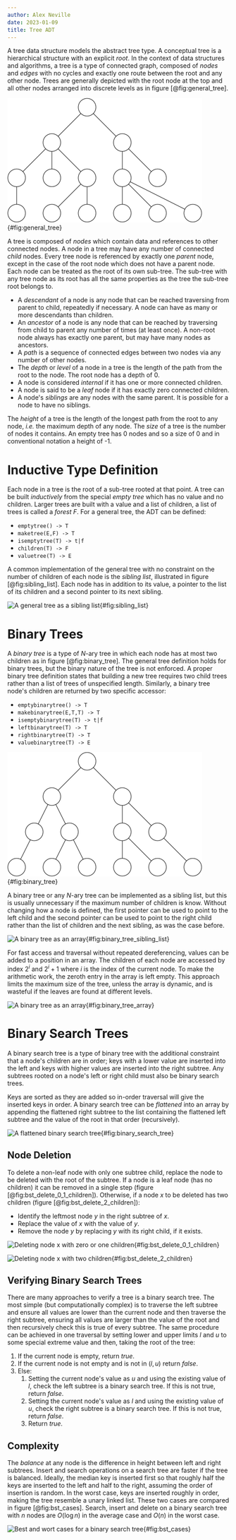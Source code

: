 ```yaml
---
author: Alex Neville
date: 2023-01-09
title: Tree ADT
---
```


A tree data structure models the abstract tree type. A conceptual tree
is a hierarchical structure with an explicit _root_. In the context of
data structures and algorithms, a tree is a type of connected graph,
composed of _nodes_ and _edges_ with no cycles and exactly one route
between the root and any other node. Trees are generally depicted with
the root node at the top and all other nodes arranged into discrete
levels as in figure [@fig:general_tree].

![A general tree](../res/general_tree.svg){#fig:general_tree}

A tree is composed of _nodes_ which contain data and references to other
connected nodes. A node in a tree may have any number of connected
_child_ nodes. Every tree node is referenced by exactly one _parent_
node, except in the case of the root node which does not have a parent
node. Each node can be treated as the root of its own sub-tree. The
sub-tree with any tree node as its root has all the same properties as
the tree the sub-tree root belongs to.

- A _descendant_ of a node is any node that can be reached traversing
  from parent to child, repeatedly if necessary. A node can have as many
  or more descendants than children.
- An _ancestor_ of a node is any node that can be reached by traversing
  from child to parent any number of times (at least once). A non-root
  node always has exactly one parent, but may have many nodes as
  ancestors.
- A _path_ is a sequence of connected edges between two nodes via any
  number of other nodes.
- The _depth_ or _level_ of a node in a tree is the length of the path
  from the root to the node. The root node has a depth of 0.
- A node is considered _internal_ if it has one or more connected
  children.
- A node is said to be a _leaf_ node if it has exactly zero connected
  children.
- A node\'s _siblings_ are any nodes with the same parent. It is
  possible for a node to have no siblings.

The _height_ of a tree is the length of the longest path from the root
to any node, _i.e._ the maximum depth of any node. The _size_ of a tree
is the number of nodes it contains. An empty tree has 0 nodes and so a
size of 0 and in conventional notation a height of -1.

# Inductive Type Definition

Each node in a tree is the root of a sub-tree rooted at that point. A
tree can be built _inductively_ from the special _empty tree_ which has
no value and no children. Larger trees are built with a value and a list
of children, a list of trees is called a _forest_ $F$. For a general
tree, the ADT can be defined:

- `emptytree() -> T`
- `maketree(E,F) -> T`
- `isemptytree(T) -> t|f`
- `children(T) -> F`
- `valuetree(T) -> E`

A common implementation of the general tree with no constraint on the
number of children of each node is the _sibling list_, illustrated in
figure [@fig:sibling_list]. Each node has in addition to its value, a
pointer to the list of its children and a second pointer to its next
sibling.

![A general tree as a sibling
list](../res/sibling_list.svg){#fig:sibling_list}

# Binary Trees

A _binary tree_ is a type of _N_-ary tree in which each node has at most
two children as in figure [@fig:binary_tree]. The general tree
definition holds for binary trees, but the binary nature of the tree is
not enforced. A proper binary tree definition states that building a new
tree requires two child trees rather than a list of trees of unspecified
length. Similarly, a binary tree node\'s children are returned by two
specific accessor:

- `emptybinarytree() -> T`
- `makebinarytree(E,T,T) -> T`
- `isemptybinarytree(T) -> t|f`
- `leftbinarytree(T) -> T`
- `rightbinarytree(T) -> T`
- `valuebinarytree(T) -> E`

![A binary tree](../res/binary_tree.svg){#fig:binary_tree}

A binary tree or any _N_-ary tree can be implemented as a sibling list,
but this is usually unnecessary if the maximum number of children is
know. Without changing how a node is defined, the first pointer can be
used to point to the left child and the second pointer can be used to
point to the right child rather than the list of children and the next
sibling, as was the case before.

![A binary tree as an
array](../res/binary_tree_linked.svg){#fig:binary_tree_sibling_list}

For fast access and traversal without repeated dereferencing, values can
be added to a position in an array. The children of each node are
accessed by index $2^i$ and $2^i+1$ where $i$ is the index of the
current node. To make the arithmetic work, the zeroth entry in the array
is left empty. This approach limits the maximum size of the tree, unless
the array is dynamic, and is wasteful if the leaves are found at
different levels.

![A binary tree as an
array](../res/binary_tree_array.svg){#fig:binary_tree_array}

# Binary Search Trees

A binary search tree is a type of binary tree with the additional
constraint that a node\'s children are in order; keys with a lower value
are inserted into the left and keys with higher values are inserted into
the right subtree. Any subtrees rooted on a node\'s left or right child
must also be binary search trees.

Keys are sorted as they are added so in-order traversal will give the
inserted keys in order. A binary search tree can be _flattened_ into an
array by appending the flattened right subtree to the list containing
the flattened left subtree and the value of the root in that order
(recursively).

![A flattened binary search
tree](../res/small_bst.svg){#fig:binary_search_tree}

## Node Deletion

To delete a non-leaf node with only one subtree child, replace the node
to be deleted with the root of the subtree. If a node is a leaf node
(has no children) it can be removed in a single step (figure
[@fig:bst_delete_0_1_children]). Otherwise, if a node $x$ to be deleted
has two children (figure [@fig:bst_delete_2_children]):

- Identify the leftmost node $y$ in the right subtree of $x$.
- Replace the value of $x$ with the value of $y$.
- Remove the node $y$ by replacing $y$ with its right child, if it
  exists.

![Deleting node $x$ with zero or one
children](../res/bst_delete_0_1_children.svg){#fig:bst_delete_0_1_children}

![Deleting node $x$ with two
children](../res/bst_delete_2_children.svg){#fig:bst_delete_2_children}

## Verifying Binary Search Trees

There are many approaches to verify a tree is a binary search tree. The
most simple (but computationally complex) is to traverse the left
subtree and ensure all values are lower than the current node and then
traverse the right subtree, ensuring all values are larger than the
value of the root and then recursively check this is true of every
subtree. The same procedure can be achieved in one traversal by setting
lower and upper limits $l$ and $u$ to some special extreme value and
then, taking the root of the tree:

1.  If the current node is empty, return _true_.
2.  If the current node is not empty and is not in $(l, u)$ return
    _false_.
3.  Else:
    1.  Setting the current node\'s value as $u$ and using the existing
        value of $l$, check the left subtree is a binary search tree. If
        this is not true, return _false_.
    2.  Setting the current node\'s value as $l$ and using the existing
        value of $u$, check the right subtree is a binary search tree.
        If this is not true, return _false_.
    3.  Return _true_.

## Complexity

The _balance_ at any node is the difference in height between left and
right subtrees. Insert and search operations on a search tree are faster
if the tree is balanced. Ideally, the median key is inserted first so
that roughly half the keys are inserted to the left and half to the
right, assuming the order of insertion is random. In the worst case,
keys are inserted roughly in order, making the tree resemble a unary
linked list. These two cases are compared in figure [@fig:bst_cases].
Search, insert and delete on a binary search tree with $n$ nodes are
$O(\log n)$ in the average case and $O(n)$ in the worst case.

![Best and wort cases for a binary search
tree](../res/bst_cases.svg){#fig:bst_cases}
